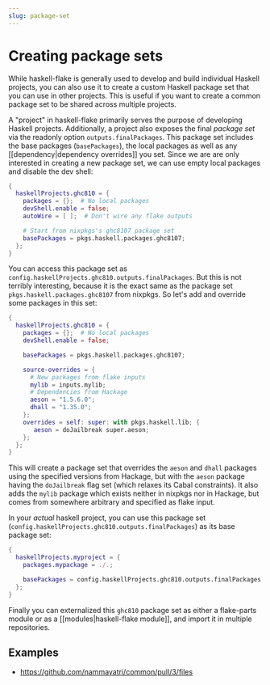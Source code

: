 ```yaml
---
slug: package-set
---
```


# Creating package sets

While haskell-flake is generally used to develop and build individual Haskell projects, you can also use it to create a custom Haskell package set that you can use in other projects. This is useful if you want to create a common package set to be shared across multiple projects.

A "project" in haskell-flake primarily serves the purpose of developing Haskell projects. Additionally, a project also exposes the final *package set* via the readonly option `outputs.finalPackages`. This package set includes the base packages (`basePackages`), the local packages as well as any [[dependency|dependency overrides]] you set. Since we are are only interested in creating a new package set, we can use empty local packages and disable the dev shell:

```nix
{
  haskellProjects.ghc810 = {
    packages = {};  # No local packages
    devShell.enable = false;
    autoWire = [ ];  # Don't wire any flake outputs

    # Start from nixpkgs's ghc8107 package set
    basePackages = pkgs.haskell.packages.ghc8107;
  };
}
```

You can access this package set as `config.haskellProjects.ghc810.outputs.finalPackages`. But this is not terribly interesting, because it is the exact same as the package set `pkgs.haskell.packages.ghc8107` from nixpkgs. So let's add and override some packages in this set:

```nix
{
  haskellProjects.ghc810 = {
    packages = {};  # No local packages
    devShell.enable = false;

    basePackages = pkgs.haskell.packages.ghc8107;

    source-overrides = {
      # New packages from flake inputs
      mylib = inputs.mylib;
      # Dependencies from Hackage
      aeson = "1.5.6.0";
      dhall = "1.35.0";
    };
    overrides = self: super: with pkgs.haskell.lib; {
       aeson = doJailbreak super.aeson;
    };
  };
}
```

This will create a package set that overrides the `aeson` and `dhall` packages using the specified versions from Hackage, but with the `aeson` package having the `doJailbreak` flag set (which relaxes its Cabal constraints).  It also adds the `mylib` package which exists neither in nixpkgs nor in Hackage, but comes from somewhere arbitrary and specified as flake input.

In your *actual* haskell project, you can use this package set (`config.haskellProjects.ghc810.outputs.finalPackages`) as its base package set:

```nix
{
  haskellProjects.myproject = {
    packages.mypackage = ./.;

    basePackages = config.haskellProjects.ghc810.outputs.finalPackages;
  };
}
```

Finally you can externalized this `ghc810` package set as either a flake-parts module or as a [[modules|haskell-flake module]], and import it in multiple repositories.

## Examples

- https://github.com/nammayatri/common/pull/3/files
